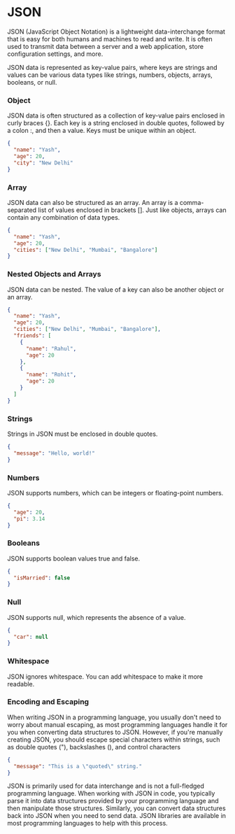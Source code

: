 # JSON 

JSON (JavaScript Object Notation) is a lightweight data-interchange format that is easy for both humans and machines to read and write. It is often used to transmit data between a server and a web application, store configuration settings, and more.

JSON data is represented as key-value pairs, where keys are strings and values can be various data types like strings, numbers, objects, arrays, booleans, or null.



### Object
JSON data is often structured as a collection of key-value pairs enclosed in curly braces {}. Each key is a string enclosed in double quotes, followed by a colon :, and then a value. Keys must be unique within an object.

```json
{
  "name": "Yash",
  "age": 20,
  "city": "New Delhi"
}
```



### Array   
JSON data can also be structured as an array. An array is a comma-separated list of values enclosed in brackets []. Just like objects, arrays can contain any combination of data types.

```json
{
  "name": "Yash",
  "age": 20,
  "cities": ["New Delhi", "Mumbai", "Bangalore"]
}
```



### Nested Objects and Arrays
JSON data can be nested. The value of a key can also be another object or an array.

```json
{
  "name": "Yash",
  "age": 20,
  "cities": ["New Delhi", "Mumbai", "Bangalore"],
  "friends": [
    {
      "name": "Rahul",
      "age": 20
    },
    {
      "name": "Rohit",
      "age": 20
    }
  ]
}
```



### Strings 
Strings in JSON must be enclosed in double quotes.

```json
{
  "message": "Hello, world!"
}
```



### Numbers 
JSON supports numbers, which can be integers or floating-point numbers.

```json
{
  "age": 20,
  "pi": 3.14
}
```



### Booleans
JSON supports boolean values true and false.

```json
{
  "isMarried": false
}
```



### Null
JSON supports null, which represents the absence of a value.

```json
{
  "car": null
}
```



### Whitespace
JSON ignores whitespace. You can add whitespace to make it more readable.



### Encoding and Escaping 
When writing JSON in a programming language, you usually don't need to worry about manual escaping, as most programming languages handle it for you when converting data structures to JSON. However, if you're manually creating JSON, you should escape special characters within strings, such as double quotes ("), backslashes (\), and control characters

```json
{
  "message": "This is a \"quoted\" string."
}
```



JSON is primarily used for data interchange and is not a full-fledged programming language. When working with JSON in code, you typically parse it into data structures provided by your programming language and then manipulate those structures. Similarly, you can convert data structures back into JSON when you need to send data. JSON libraries are available in most programming languages to help with this process.
